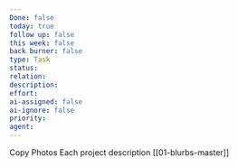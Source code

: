 ```yaml
---
Done: false
today: true
follow up: false
this week: false
back burner: false
type: Task
status:
relation:
description:
effort:
ai-assigned: false
ai-ignore: false
priority:
agent:
---
```

Copy
Photos
Each project description
[[01-blurbs-master]]


